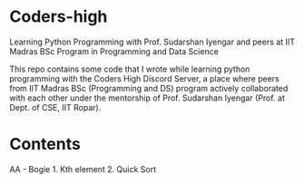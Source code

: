 # Coders-high
Learning Python Programming with Prof. Sudarshan Iyengar and peers at IIT Madras BSc Program in Programming and Data Science

This repo contains some code that I wrote while learning python programming with the Coders High Discord Server, a place where peers from IIT Madras BSc (Programming and DS) program actively collaborated with each other under the mentorship of Prof. Sudarshan Iyengar (Prof. at Dept. of CSE, IIT Ropar).

# Contents
  AA - Bogie
    1. Kth element 
    2. Quick Sort

